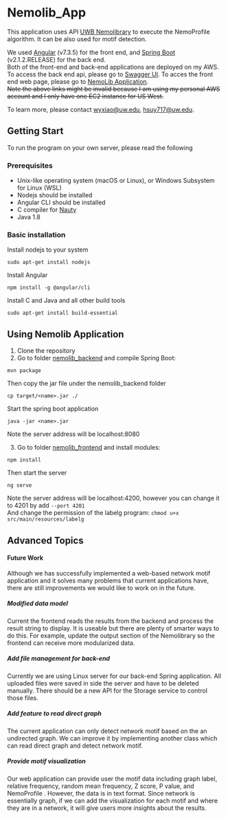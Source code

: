 # Nemolib_App
This application uses API [UWB Nemolibrary](https://github.com/drewandersen/nemolib) to execute the NemoProfile algorithm. It can be also used for motif detection.


We used [Angular](https://angular.io/) (v7.3.5) for the front end, and [Spring Boot](https://spring.io) (v2.1.2.RELEASE) for the back end.  
Both of the front-end and back-end applications are deployed on my AWS.  
To access the back end api, please go to [Swagger UI](https://bioresearch.css.uwb.edu:8082/swagger-ui.html#/).
To acces the front end web page, please go to [NemoLib Application](https://bioresearch.css.uwb.edu/biores/nemo/).  
~~Note the above links might be invalid because I am using my personal AWS account and I only have one EC2 instance for US West.~~

To learn more, please contact wyxiao@uw.edu, hsuy717@uw.edu.

## Getting Start
To run the program on your own server, please read the following

### Prerequisites

- Unix-like operating system (macOS or Linux), or Windows Subsystem for Linux (WSL)
- Nodejs should be installed
- Angular CLI should be installed
- C compiler for [Nauty](http://pallini.di.uniroma1.it/)
- Java 1.8

### Basic installation

Install nodejs to your system
```
sudo apt-get install nodejs
```
Install Angular
```
npm install -g @angular/cli
```
Install C and Java and all other build tools
```
sudo apt-get install build-essential
```

## Using Nemolib Application
1. Clone the repository
2. Go to folder [nemolib_backend](nemolib_backend)
and compile Spring Boot:
```
mvn package
```
Then copy the jar file under the nemolib_backend folder
```
cp target/<name>.jar ./
```
Start the spring boot application
```
java -jar <name>.jar
```
Note the server address will be localhost:8080

3. Go to folder [nemolib_frontend](nemolib_frontend)
and install modules:
```
npm install
```
Then start the server
```
ng serve
```
Note the server address will be localhost:4200, however you can change it to 4201 by add `--port 4201`  
And change the permission of the labelg program: `chmod u+x src/main/resources/labelg`

## Advanced Topics

#### Future Work
Although we has successfully implemented a web-based network motif application and it solves many problems that current applications have, there are still improvements we would like to work on in the future.
##### Modified data model
Current the frontend reads the results from the backend and process the result string to display. It is useable but there are plenty of smarter ways to do this. For example, update the output section of the Nemolibrary so the frontend can receive more modularized data.  
##### Add file management for back-end
Currently we are using Linux server for our back-end Spring application. All uploaded files were saved in side the server and have to be deleted manually. There should be a new API for the Storage service to control those files.
##### Add feature to read direct graph
The current application can only detect network motif based on the an undirected graph. We can improve it by implementing another class which can read direct graph and detect network motif.
##### Provide motif visualization
Our web application can provide user the motif data including graph label, relative frequency, random mean frequency, Z score, P value, and NemoProfile . However, the data is in text format. Since network is essentially graph, if we can add the visualization for each motif and where they are in a network, it will give users more insights about the results.
